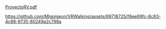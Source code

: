 [ProyectoRV.pdf](https://github.com/Mlgpigeon/VRWalking/files/12643945/ProyectoRV.pdf)



https://github.com/Mlgpigeon/VRWalking/assets/69718725/f8ee69fc-8c83-4c88-9735-80249a2c798a

